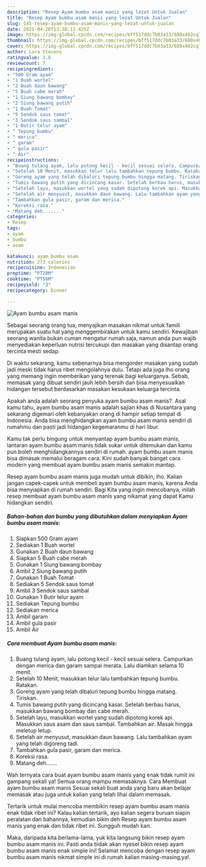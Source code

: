 ```yaml
---
description: "Resep Ayam bumbu asam manis yang lezat Untuk Jualan"
title: "Resep Ayam bumbu asam manis yang lezat Untuk Jualan"
slug: 145-resep-ayam-bumbu-asam-manis-yang-lezat-untuk-jualan
date: 2021-04-26T13:38:13.425Z
image: https://img-global.cpcdn.com/recipes/bff517ddc7b03a33/680x482cq70/ayam-bumbu-asam-manis-foto-resep-utama.jpg
thumbnail: https://img-global.cpcdn.com/recipes/bff517ddc7b03a33/680x482cq70/ayam-bumbu-asam-manis-foto-resep-utama.jpg
cover: https://img-global.cpcdn.com/recipes/bff517ddc7b03a33/680x482cq70/ayam-bumbu-asam-manis-foto-resep-utama.jpg
author: Lora Stevens
ratingvalue: 3.6
reviewcount: 7
recipeingredient:
- "500 Gram ayam"
- "1 Buah wortel"
- "2 Buah daun bawang"
- "5 Buah cabe merah"
- "1 Siung bawang bombay"
- "2 Siung bawang putih"
- "1 Buah Tomat"
- "5 Sendok saus tomat"
- "3 Sendok saus sambal"
- "1 Butir telur ayam"
- " Tepung bumbu"
- " merica"
- " garam"
- " gula pasir"
- " Air"
recipeinstructions:
- "Buang tulang ayam, lalu potong kecil - kecil sesuai selera. Campurkan dengan merica dan garam sampai merata. Lalu diamkan selama 10 menit."
- "Setelah 10 Menit, masukkan telur lalu tambahkan tepung bumbu. Ratakan."
- "Goreng ayam yang telah dibaluri tepung bumbu hingga matang. Tiriskan."
- "Tumis bawang putih yang dicincang kasar. Setelah berbau harus, masukkan bawang bombay dan cabe merah."
- "Setelah layu, masukkan wortel yang sudah dipotong korek api. Masukkan saus asam dan saus sambal. Tambahkan air. Masak hingga meletup letup."
- "Setelah air menyusut, masukkan daun bawang. Lalu tambahkan ayam yang telah digoreng tadi."
- "Tambahkan gula pasir, garam dan merica."
- "Koreksi rasa."
- "Matang deh......."
categories:
- Resep
tags:
- ayam
- bumbu
- asam

katakunci: ayam bumbu asam 
nutrition: 273 calories
recipecuisine: Indonesian
preptime: "PT20M"
cooktime: "PT56M"
recipeyield: "3"
recipecategory: Dinner

---
```



![Ayam bumbu asam manis](https://img-global.cpcdn.com/recipes/bff517ddc7b03a33/680x482cq70/ayam-bumbu-asam-manis-foto-resep-utama.jpg)

Sebagai seorang orang tua, menyajikan masakan nikmat untuk famili merupakan suatu hal yang menggembirakan untuk kamu sendiri. Kewajiban seorang  wanita bukan cuman mengatur rumah saja, namun anda pun wajib menyediakan keperluan nutrisi tercukupi dan masakan yang disantap orang tercinta mesti sedap.

Di waktu  sekarang, kamu sebenarnya bisa mengorder masakan yang sudah jadi meski tidak harus ribet mengolahnya dulu. Tetapi ada juga lho orang yang memang ingin memberikan yang terenak bagi keluarganya. Sebab, memasak yang dibuat sendiri jauh lebih bersih dan bisa menyesuaikan hidangan tersebut berdasarkan masakan kesukaan keluarga tercinta. 



Apakah anda adalah seorang penyuka ayam bumbu asam manis?. Asal kamu tahu, ayam bumbu asam manis adalah sajian khas di Nusantara yang sekarang digemari oleh kebanyakan orang di hampir setiap tempat di Indonesia. Anda bisa menghidangkan ayam bumbu asam manis sendiri di rumahmu dan pasti jadi hidangan kegemaranmu di hari libur.

Kamu tak perlu bingung untuk menyantap ayam bumbu asam manis, lantaran ayam bumbu asam manis tidak sukar untuk ditemukan dan kamu pun boleh menghidangkannya sendiri di rumah. ayam bumbu asam manis bisa dimasak memalui beragam cara. Kini sudah banyak banget cara modern yang membuat ayam bumbu asam manis semakin mantap.

Resep ayam bumbu asam manis juga mudah untuk dibikin, lho. Kalian jangan capek-capek untuk membeli ayam bumbu asam manis, karena Anda bisa menyiapkan di rumah sendiri. Bagi Kita yang ingin mencobanya, inilah resep membuat ayam bumbu asam manis yang nikamat yang dapat Kamu hidangkan sendiri.

<!--inarticleads1-->

##### Bahan-bahan dan bumbu yang dibutuhkan dalam menyiapkan Ayam bumbu asam manis:

1. Siapkan 500 Gram ayam
1. Sediakan 1 Buah wortel
1. Gunakan 2 Buah daun bawang
1. Siapkan 5 Buah cabe merah
1. Gunakan 1 Siung bawang bombay
1. Ambil 2 Siung bawang putih
1. Gunakan 1 Buah Tomat
1. Sediakan 5 Sendok saus tomat
1. Ambil 3 Sendok saus sambal
1. Gunakan 1 Butir telur ayam
1. Sediakan  Tepung bumbu
1. Sediakan  merica
1. Ambil  garam
1. Ambil  gula pasir
1. Ambil  Air




<!--inarticleads2-->

##### Cara membuat Ayam bumbu asam manis:

1. Buang tulang ayam, lalu potong kecil - kecil sesuai selera. Campurkan dengan merica dan garam sampai merata. Lalu diamkan selama 10 menit.
1. Setelah 10 Menit, masukkan telur lalu tambahkan tepung bumbu. Ratakan.
1. Goreng ayam yang telah dibaluri tepung bumbu hingga matang. Tiriskan.
1. Tumis bawang putih yang dicincang kasar. Setelah berbau harus, masukkan bawang bombay dan cabe merah.
1. Setelah layu, masukkan wortel yang sudah dipotong korek api. Masukkan saus asam dan saus sambal. Tambahkan air. Masak hingga meletup letup.
1. Setelah air menyusut, masukkan daun bawang. Lalu tambahkan ayam yang telah digoreng tadi.
1. Tambahkan gula pasir, garam dan merica.
1. Koreksi rasa.
1. Matang deh.......




Wah ternyata cara buat ayam bumbu asam manis yang enak tidak rumit ini gampang sekali ya! Semua orang mampu memasaknya. Cara Membuat ayam bumbu asam manis Sesuai sekali buat anda yang baru akan belajar memasak atau juga untuk kalian yang telah lihai dalam memasak.

Tertarik untuk mulai mencoba membikin resep ayam bumbu asam manis enak tidak ribet ini? Kalau kalian tertarik, ayo kalian segera buruan siapin peralatan dan bahannya, kemudian bikin deh Resep ayam bumbu asam manis yang enak dan tidak ribet ini. Sungguh mudah kan. 

Maka, daripada kita berlama-lama, yuk kita langsung bikin resep ayam bumbu asam manis ini. Pasti anda tiidak akan nyesel bikin resep ayam bumbu asam manis enak simple ini! Selamat mencoba dengan resep ayam bumbu asam manis nikmat simple ini di rumah kalian masing-masing,ya!.

